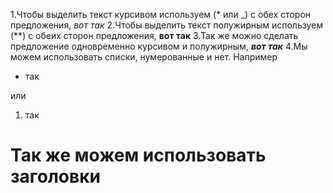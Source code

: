 1.Чтобы выделить текст курсивом используем (* или _) с обех сторон предложения, *вот так*
2.Чтобы выделить текст полужирным используем (**) с обеих сторон предложения, **вот так**
3.Так же можно сделать предложение одновременно курсивом и полужирным, **_вот так_**
4.Мы можем использовать списки, нумерованные и нет. Например

* так

или

1. так

# Так же можем использовать заголовки